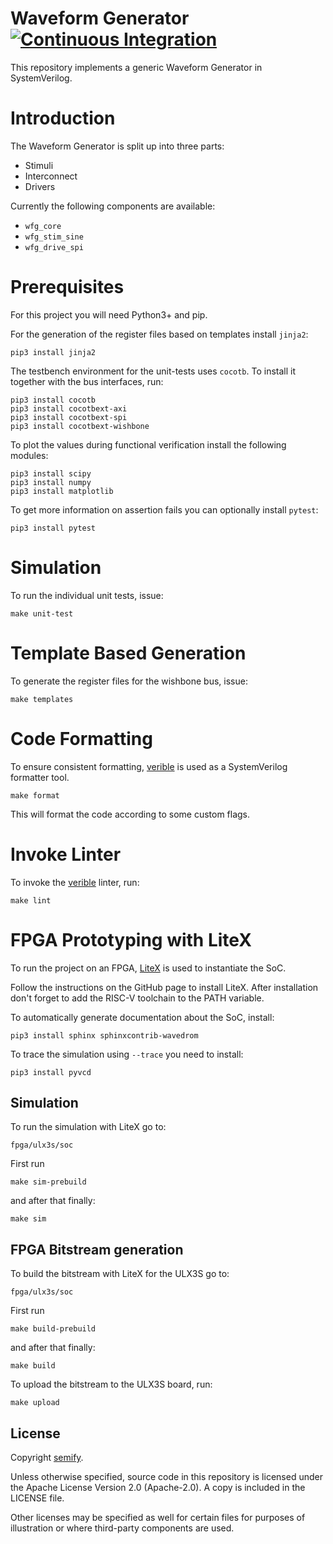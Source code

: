 # Waveform Generator [![Continuous Integration](https://github.com/semify-eda/waveform-generator/actions/workflows/CI.yml/badge.svg)](https://github.com/semify-eda/waveform-generator/actions/workflows/CI.yml)

This repository implements a generic Waveform Generator in SystemVerilog.

# Introduction

The Waveform Generator is split up into three parts:

- Stimuli
- Interconnect
- Drivers

Currently the following components are available:

- `wfg_core`
- `wfg_stim_sine`
- `wfg_drive_spi`

# Prerequisites

For this project you will need Python3+ and pip.

For the generation of the register files based on templates install `jinja2`:

    pip3 install jinja2

The testbench environment for the unit-tests uses `cocotb`. To install it together with the bus interfaces, run:

    pip3 install cocotb
    pip3 install cocotbext-axi
    pip3 install cocotbext-spi
    pip3 install cocotbext-wishbone

To plot the values during functional verification install the following modules:

	pip3 install scipy
	pip3 install numpy
	pip3 install matplotlib

To get more information on assertion fails you can optionally install `pytest`: 

	pip3 install pytest

# Simulation

To run the individual unit tests, issue:

	make unit-test

# Template Based Generation

To generate the register files for the wishbone bus, issue:

	make templates

# Code Formatting

To ensure consistent formatting, [verible](https://github.com/chipsalliance/verible) is used as a SystemVerilog formatter tool.

	make format

This will format the code according to some custom flags.

# Invoke Linter

To invoke the [verible](https://github.com/chipsalliance/verible) linter, run:

	make lint

# FPGA Prototyping with LiteX

To run the project on an FPGA, [LiteX](https://github.com/enjoy-digital/litex) is used to instantiate the SoC.

Follow the instructions on the GitHub page to install LiteX. After installation don't forget to add the RISC-V toolchain to the PATH variable.

To automatically generate documentation about the SoC, install:

	pip3 install sphinx sphinxcontrib-wavedrom

To trace the simulation using `--trace` you need to install:

    pip3 install pyvcd

## Simulation

To run the simulation with LiteX go to:

`fpga/ulx3s/soc`

First run

	make sim-prebuild

and after that finally:

	make sim

## FPGA Bitstream generation

To build the bitstream with LiteX for the ULX3S go to:

`fpga/ulx3s/soc`

First run

	make build-prebuild

and after that finally:

	make build

To upload the bitstream to the ULX3S board, run:

	make upload

## License

Copyright [semify](https://www.semify-eda.com/).

Unless otherwise specified, source code in this repository is licensed under the Apache License Version 2.0 (Apache-2.0). A copy is included in the LICENSE file.

Other licenses may be specified as well for certain files for purposes of illustration or where third-party components are used.
